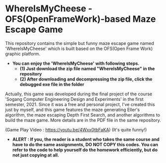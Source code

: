 # WhereIsMyCheese - OFS(OpenFrameWork)-based Maze Escape Game

This repository contains the simple but funny maze escape game named 'WhereIsMyCheese' which is built based on the OFS(Open Frame Work) graphic platform.
- **You can enjoy the 'WhereIsMyCheese' with following steps.** 
  - **(1) Just download the zip file named "WhereIsMyCheese" in the repository**
  - **(2) After downloading and decompressing the zip file, click the debugged exe file in the folder**

Actually, this game was developed during the final project of the course 'Sogang Computer Engineering Design and Experiments' in the first semester, 2021.
Since it was a free and personal project, I've created this just by myself, and this game features the maze generating Eller's algorithm, the maze escaping Depth First Search, and another algorithms to build the maze game. 
More details are in the PDF file in the same repository.  

(Game Play Video : https://youtu.be/4Wxx0tbFaKA)
(It's quite funny!)

* **ALERT : If you, the reader is a student who takes the same course and have to do the same assignments, DO NOT COPY this codes. You can refer to the code to help yourself do the homework efficiently, but do not just copying at all.**
